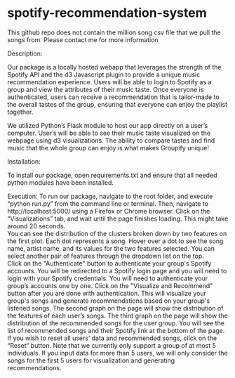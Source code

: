 # spotify-recommendation-system

This github repo does not contain the million song csv file that we pull the songs from. Please contact me for more information

Description:

Our package is a locally hosted webapp that leverages the strength of the Spotify API and the d3 Javascript plugin to provide a unique music recommendation experience. Users will be able to login to Spotify as a group and view the attributes of their music taste. Once everyone is authenticated, users can receive a recommendation that is tailor-made to the overall tastes of the group, ensuring that everyone can enjoy the playlist together.

We utilized Python’s Flask module to host our app directly on a user’s computer. User’s will be able to see their music taste visualized on the webpage using d3 visualizations. The ability to compare tastes and find music that the whole group can enjoy is what makes Groupify unique!

Installation:

To install our package, open requirements.txt and ensure that all needed python modules have been installed.

Execution:
To run our package, navigate to the root folder, and execute “python run.py” from the command line or terminal. 
Then, navigate to http://localhost:5000/ using a Firefox or Chrome browser. 
Click on the “Visualizations” tab, and wait until the page finishes loading. This might take around 20 seconds.  
You can see the distribution of the clusters broken down by two features on the first plot. Each dot represents a song. Hover over a dot to see the song name, artist name, and its values for the two features selected. 
You can select another pair of features through the dropdown list on the top.  
Click on the "Authenticate" button to authenticate your group's Spotify accounts. You will be redirected to a Spotify login page and you will need to login with your Spotify credentials. You will need to authenticate your group’s accounts one by one.
Click on the "Visualize and Recommend" button after you are done with authentication. This will visualize your group's songs and generate recommendations based on your group's listened songs. The second graph on the page will show the distribution of the features of each user’s songs. The third graph on the page will show the distribution of the recommended songs for the user group. You will see the list of recommended songs and their Spotify link at the bottom of the page. 
If you wish to reset all users’ data and recommended songs, click on the “Reset” button. 
Note that we currently only support a group of at most 5 individuals. If you input data for more than 5 users, we will only consider the songs for the first 5 users for visualization and generating recommendations.

